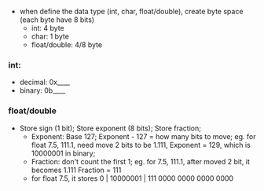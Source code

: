 - when define the data type (int, char, float/double), create byte space (each byte have 8 bits)
  - int: 4 byte
  - char: 1 byte
  - float/double: 4/8 byte

### int:
  - decimal: 0x____
  - binary:  0b____

### float/double
  - Store sign (1 bit); Store exponent (8 bits); Store fraction;
    - Exponent: Base 127; Exponent - 127 = how many bits to move; eg. for float 7.5, 111.1,  need move 2 bits to be 1.111, Exponent = 129, which is 10000001 in binary;
    - Fraction: don't count the first 1; eg. for 7.5, 111.1, after moved 2 bit, it becomes 1.111 Fraction = 111
    - for float 7.5, it stores 0 | 10000001 | 111 0000 0000 0000 0000

      
